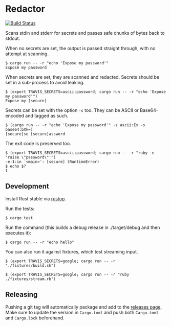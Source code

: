 # Redactor

[![Build Status](https://travis-ci.org/travis-ci/redactor.svg?branch=master)](https://travis-ci.org/travis-ci/redactor)

Scans stdin and stderr for secrets and passes safe chunks of bytes back to stdout.

When no secrets are set, the output is passed straight through, with no attempt at scanning.

```
$ cargo run -- -r "echo 'Expose my password'"
Expose my password
```

When secrets are set, they are scanned and redacted. Secrets should be set in a sub-process to avoid leaking.

```
$ (export TRAVIS_SECRETS=ascii:password; cargo run -- -r "echo 'Expose my password'")
Expose my [secure]
```

Secrets can be set with the option `-s` too. They can be ASCII or Base64-encoded and tagged as such.

```
$ (cargo run -- -r "echo 'Expose my password'" -s ascii:Ex -s base64:bXk=)
[secure]se [secure]assword
```

The exit code is preserved too.

```
$ (export TRAVIS_SECRETS=ascii:password; cargo run -- -r "ruby -e 'raise \"password\"'")
-e:1:in `<main>': [secure] (RuntimeError)
$ echo $?
1
```

## Development

Install Rust stable via [rustup](https://www.rustup.rs/).

Run the tests:

```
$ cargo test
```

Run the command (this builds a debug release in ./target/debug and then executes it):

```
$ cargo run -- -r "echo hello"
```

You can also run it against fixtures, which test streaming input.

```
$ (export TRAVIS_SECRETS=google; cargo run -- -r "./fixtures/build.sh")
```

```
$ (export TRAVIS_SECRETS=google; cargo run -- -r "ruby ./fixtures/stream.rb")
```

## Releasing

Pushing a git tag will automatically package and add to the [releases page](https://github.com/travis-ci/redactor/releases). Make sure to update the version in `Cargo.toml` and push both `Cargo.toml` and `Cargo.lock` beforehand.
